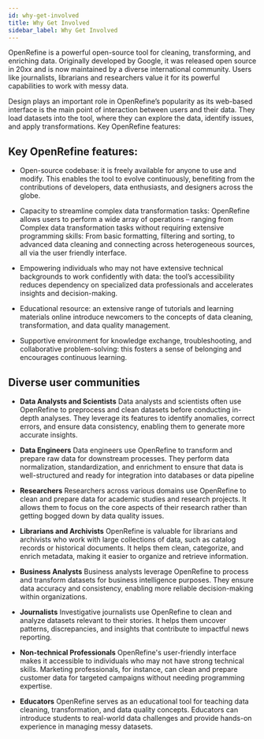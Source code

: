 ```yaml
---
id: why-get-involved
title: Why Get Involved
sidebar_label: Why Get Involved
---
```


OpenRefine is a powerful open-source tool for cleaning, transforming, and enriching data. Originally developed by Google, it was released open source in 20xx and is now maintained by a diverse international community. Users like journalists, librarians and researchers value it for its powerful capabilities to work with messy data.

Design plays an important role in OpenRefine’s popularity as its web-based interface is the main point of interaction between users and their data. They load datasets into the tool, where they can explore the data, identify issues, and apply transformations. Key OpenRefine features:

## Key OpenRefine features:
- Open-source codebase: it is freely available for anyone to use and modify. This enables the tool to evolve continuously, benefiting from the contributions of developers, data enthusiasts, and designers across the globe.

- Capacity to streamline complex data transformation tasks: OpenRefine allows users to perform a wide array of operations – ranging from Complex data transformation tasks without requiring extensive programming skills: From basic formatting, filtering and sorting, to advanced data cleaning and connecting across heterogeneous sources, all via the user friendly interface.

- Empowering individuals who may not have extensive technical backgrounds to work confidently with data: the tool’s accessibility reduces dependency on specialized data professionals and accelerates insights and decision-making.

- Educational resource: an extensive range of tutorials and learning materials online introduce newcomers to the concepts of data cleaning, transformation, and data quality management. 

- Supportive environment for knowledge exchange, troubleshooting, and collaborative problem-solving: this fosters a sense of belonging and encourages continuous learning.

## Diverse user communities
  - **Data Analysts and Scientists**
    Data analysts and scientists often use OpenRefine to preprocess and clean datasets before conducting in-depth analyses. They leverage its features to identify anomalies, correct errors, and ensure data consistency, enabling them to generate more accurate insights.
  
  - **Data Engineers**
    Data engineers use OpenRefine to transform and prepare raw data for downstream processes. They perform data normalization, standardization, and enrichment to ensure that data is well-structured and ready for integration into databases or data pipeline

  - **Researchers**
    Researchers across various domains use OpenRefine to clean and prepare data for academic studies and research projects. It allows them to focus on the core aspects of their research rather than getting bogged down by data quality issues.

  - **Librarians and Archivists**
    OpenRefine is valuable for librarians and archivists who work with large collections of data, such as catalog records or historical documents. It helps them clean, categorize, and enrich metadata, making it easier to organize and retrieve information.

  - **Business Analysts**
    Business analysts leverage OpenRefine to process and transform datasets for business intelligence purposes. They ensure data accuracy and consistency, enabling more reliable decision-making within organizations.

  - **Journalists**
    Investigative journalists use OpenRefine to clean and analyze datasets relevant to their stories. It helps them uncover patterns, discrepancies, and insights that contribute to impactful news reporting.

  - **Non-technical Professionals**
    OpenRefine's user-friendly interface makes it accessible to individuals who may not have strong technical skills. Marketing professionals, for instance, can clean and prepare customer data for targeted campaigns without needing programming expertise.

  - **Educators**
    OpenRefine serves as an educational tool for teaching data cleaning, transformation, and data quality concepts. Educators can introduce students to real-world data challenges and provide hands-on experience in managing messy datasets.

